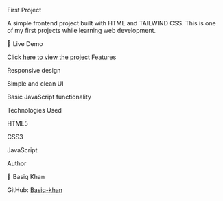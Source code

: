 First Project

A simple frontend project built with HTML and TAILWIND CSS.
This is one of my first projects while learning web development.

🚀 Live Demo

[Click here to view the project](https://basiq-khan.github.io/first-project/)
Features

Responsive design

Simple and clean UI

Basic JavaScript functionality

Technologies Used

HTML5

CSS3

JavaScript

Author

👤 Basiq Khan

GitHub: [Basiq-khan](https://github.com/Basiq-khan) 
